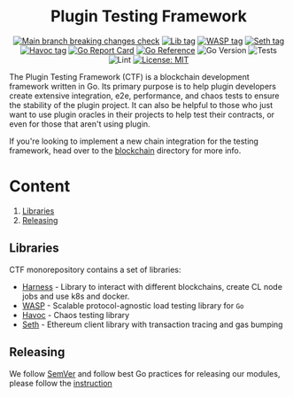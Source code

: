 <div align="center">

# Plugin Testing Framework

[![Main branch breaking changes check](https://github.com/goplugin/plugin-testing-framework/actions/workflows/rc-breaking-changes.yaml/badge.svg)](https://github.com/goplugin/plugin-testing-framework/actions/workflows/rc-breaking-changes.yaml)
[![Lib tag](https://img.shields.io/github/v/tag/goplugin/plugin-testing-framework?filter=%2Alib%2A)](https://github.com/goplugin/plugin-testing-framework/tags)
[![WASP tag](https://img.shields.io/github/v/tag/goplugin/plugin-testing-framework?filter=%2Awasp%2A)](https://github.com/goplugin/plugin-testing-framework/tags)
[![Seth tag](https://img.shields.io/github/v/tag/goplugin/plugin-testing-framework?filter=%2Aseth%2A)](https://github.com/goplugin/plugin-testing-framework/tags)
[![Havoc tag](https://img.shields.io/github/v/tag/goplugin/plugin-testing-framework?filter=%2Ahavoc%2A)](https://github.com/goplugin/plugin-testing-framework/tags)
[![Go Report Card](https://goreportcard.com/badge/github.com/goplugin/plugin-testing-framework)](https://goreportcard.com/report/github.com/goplugin/plugin-testing-framework)
[![Go Reference](https://pkg.go.dev/badge/github.com/goplugin/plugin-testing-framework.svg)](https://pkg.go.dev/github.com/goplugin/plugin-testing-framework/lib)
![Go Version](https://img.shields.io/github/go-mod/go-version/goplugin/plugin-testing-framework?filename=./lib/go.mod)
![Tests](https://github.com/goplugin/plugin-testing-framework/actions/workflows/test.yaml/badge.svg)
![Lint](https://github.com/goplugin/plugin-testing-framework/actions/workflows/lint.yaml/badge.svg)
[![License: MIT](https://img.shields.io/badge/License-MIT-yellow.svg)](https://opensource.org/licenses/MIT)

</div>

The Plugin Testing Framework (CTF) is a blockchain development framework written in Go. Its primary purpose is to help plugin developers create extensive integration, e2e, performance, and chaos tests to ensure the stability of the plugin project. It can also be helpful to those who just want to use plugin oracles in their projects to help test their contracts, or even for those that aren't using plugin.

If you're looking to implement a new chain integration for the testing framework, head over to the [blockchain](./blockchain/) directory for more info.

# Content

1. [Libraries](#libraries)
2. [Releasing](#releasing)

## Libraries

CTF monorepository contains a set of libraries:

- [Harness](lib/README.md) - Library to interact with different blockchains, create CL node jobs and use k8s and docker.
- [WASP](wasp/README.md) - Scalable protocol-agnostic load testing library for `Go`
- [Havoc](havoc/README.md) - Chaos testing library
- [Seth](seth/README.md) - Ethereum client library with transaction tracing and gas bumping

## Releasing

We follow [SemVer](https://semver.org/) and follow best Go practices for releasing our modules, please follow the [instruction](RELEASE.md)